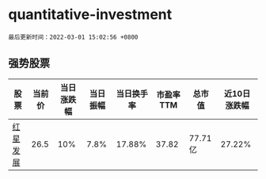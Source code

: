 # quantitative-investment

`最后更新时间：2022-03-01 15:02:56 +0800`

## 强势股票

|股票|当前价|当日涨跌幅|当日振幅|当日换手率|市盈率TTM|总市值|近10日涨跌幅|
|----|----|----|----|----|----|----|----|
|[红星发展](https://xueqiu.com/S/SH600367)|26.5|10%|7.8%|17.88%|37.82|77.71亿|27.22%|
